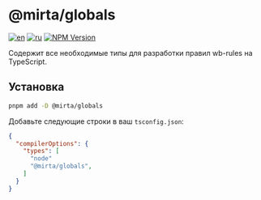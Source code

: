 # @mirta/globals

[![en](https://img.shields.io/badge/lang-en-dimgray.svg?style=flat-square)](https://github.com/wb-mirta/core/blob/latest/packages/mirta-globals/README.md)
[![ru](https://img.shields.io/badge/lang-ru-olivedrab.svg?style=flat-square)](https://github.com/wb-mirta/core/blob/latest/packages/mirta-globals/README.ru.md)
[![NPM Version](https://img.shields.io/npm/v/@mirta/globals?style=flat-square)](https://npmjs.com/package/@mirta/globals)

Содержит все необходимые типы для разработки правил wb-rules на TypeScript.

## Установка

```sh
pnpm add -D @mirta/globals
```
Добавьте следующие строки в ваш `tsconfig.json`:

```json
{
  "compilerOptions": {
    "types": [
      "node"
      "@mirta/globals",
    ]
  }
}
```